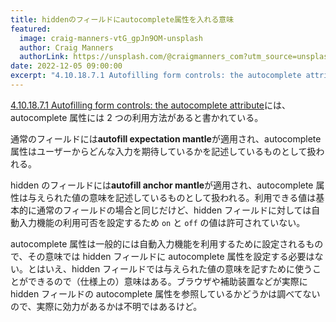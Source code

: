 ```yaml
---
title: hiddenのフィールドにautocomplete属性を入れる意味
featured:
  image: craig-manners-vtG_gpJn9OM-unsplash
  author: Craig Manners
  authorLink: https://unsplash.com/@craigmanners_com?utm_source=unsplash&utm_medium=referral&utm_content=creditCopyText
date: 2022-12-05 09:00:00
excerpt: "4.10.18.7.1 Autofilling form controls: the autocomplete attributeには、autocomplete属性には2つの利用方法があると書かれている。"
---
```


[4.10.18.7.1 Autofilling form controls: the autocomplete attribute](https://html.spec.whatwg.org/multipage/form-control-infrastructure.html#autofilling-form-controls:-the-autocomplete-attribute)には、autocomplete 属性には 2 つの利用方法があると書かれている。

通常のフィールドには**autofill expectation mantle**が適用され、autocomplete 属性はユーザーからどんな入力を期待しているかを記述しているものとして扱われる。

hidden のフィールドには**autofill anchor mantle**が適用され、autocomplete 属性は与えられた値の意味を記述しているものとして扱われる。利用できる値は基本的に通常のフィールドの場合と同じだけど、hidden フィールドに対しては自動入力機能の利用可否を設定するため `on` と `off` の値は許可されていない。

autocomplete 属性は一般的には自動入力機能を利用するために設定されるもので、その意味では hidden フィールドに autocomplete 属性を設定する必要はない。とはいえ、hidden フィールドでは与えられた値の意味を記すために使うことができるので（仕様上の）意味はある。ブラウザや補助装置などが実際に hidden フィールドの autocomplete 属性を参照しているかどうかは調べてないので、実際に効力があるかは不明ではあるけど。
